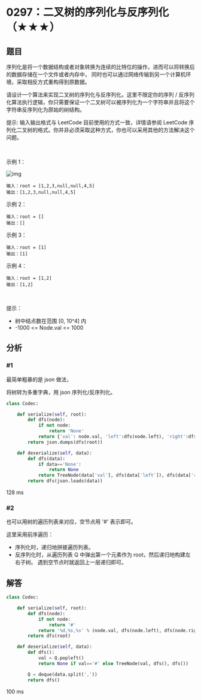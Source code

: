 # 0297：二叉树的序列化与反序列化（★★★）


## 题目

序列化是将一个数据结构或者对象转换为连续的比特位的操作，进而可以将转换后的数据存储在一个文件或者内存中，
同时也可以通过网络传输到另一个计算机环境，采取相反方式重构得到原数据。

请设计一个算法来实现二叉树的序列化与反序列化。这里不限定你的序列 / 反序列化算法执行逻辑，你只需要保证一个二叉树可以被序列化为一个字符串并且将这个字符串反序列化为原始的树结构。

提示: 输入输出格式与 LeetCode 目前使用的方式一致，详情请参阅 LeetCode 序列化二叉树的格式。你并非必须采取这种方式，你也可以采用其他的方法解决这个问题。

 

示例 1：

![img](https://assets.leetcode.com/uploads/2020/09/15/serdeser.jpg)

	输入：root = [1,2,3,null,null,4,5]
	输出：[1,2,3,null,null,4,5]

示例 2：

	输入：root = []
	输出：[]

示例 3：

	输入：root = [1]
	输出：[1]

示例 4：

	输入：root = [1,2]
	输出：[1,2]
 

提示：
- 树中结点数在范围 [0, 10^4] 内
- -1000 <= Node.val <= 1000


## 分析

### #1

最简单粗暴的是 json 做法，

将树转为多重字典，用 json 序列化/反序列化。

```python
class Codec:

    def serialize(self, root):
        def dfs(node):
            if not node:
                return 'None'
            return {'val': node.val, 'left':dfs(node.left), 'right':dfs(node.right) }
        return json.dumps(dfs(root))

    def deserialize(self, data): 
        def dfs(data):
            if data=='None':
                return None
            return TreeNode(data['val'], dfs(data['left']), dfs(data['right']))
        return dfs(json.loads(data))
```
128 ms

### #2

也可以用树的遍历列表来对应，空节点用 '#' 表示即可。

这里采用前序遍历：
- 序列化时，递归地拼接遍历列表。
- 反序列化时，从遍历列表 Q 中弹出第一个元素作为 root，然后递归地构建左右子树。
遇到空节点时就返回上一层递归即可。

## 解答

```python
class Codec:

    def serialize(self, root):
        def dfs(node):
            if not node:
                return '#'
            return '%d,%s,%s' % (node.val, dfs(node.left), dfs(node.right))
        return dfs(root)

    def deserialize(self, data):
        def dfs():
            val = Q.popleft()
            return None if val=='#' else TreeNode(val, dfs(), dfs())

        Q = deque(data.split(','))
        return dfs()
```
100 ms

